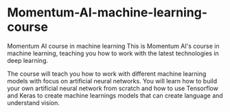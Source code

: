 # Momentum-AI-machine-learning-course
Momentum AI course in machine learning
This is Momentum AI's course in machine learning, teaching you how to work with the latest technologies in deep learning.

The course will teach you how to work with different machine learning models with focus on artificial neural networks.
You will learn how to build your own artificial neural network from scratch and how to use Tensorflow and Keras to create
machine learnings models that can create language and understand vision. 
